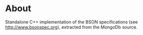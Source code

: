 # About

Standalone C++ implementation of the BSON specifications (see http://www.bsonspec.org), extracted from the MongoDb source.
